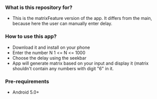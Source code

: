 ### What is this repository for? ###

* This is the matrixFeature version of the app. It differs from the main, because here the user can manually enter delay.
### How to use this app? ###
* Download it and install on your phone
* Enter the number N 1 <= N <= 1000
* Choose the delay using the seekbar
* App will generate matrix based on your input and display it (matrix shouldn't contain any numbers with digit "6" in it.

### Pre-requirements ###
- Android 5.0+
